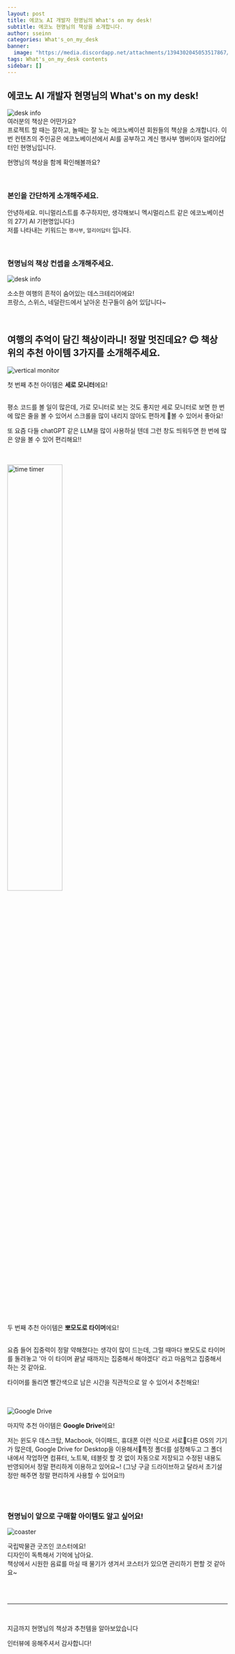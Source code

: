 ```yaml
---
layout: post
title: 에코노 AI 개발자 현명님의 What's on my desk!
subtitle: 에코노 현명님의 책상을 소개합니다.
author: sseinn
categories: What's_on_my_desk
banner:
  image: "https://media.discordapp.net/attachments/1394302045053517867/1394304094830854225/3eccff5f565a54fb.jpg?ex=68765261&is=687500e1&hm=3deffec4cd353b8ca8a1ff434307d40ef35e22537c31a6fa60fb04030ce50997&=&format=webp&width=1901&height=1289"
tags: What's_on_my_desk contents
sidebar: []
---
```


## 에코노 AI 개발자 현명님의 What's on my desk!

<img src="https://media.discordapp.net/attachments/1394302045053517867/1394304094830854225/3eccff5f565a54fb.jpg?ex=68765261&is=687500e1&hm=3deffec4cd353b8ca8a1ff434307d40ef35e22537c31a6fa60fb04030ce50997&=&format=webp&width=1901&height=1289" alt="desk info"/>

<br/>
여러분의 책상은 어떤가요?
<br/>
프로젝트 할 때는 잘하고, 놀때는 잘 노는 에코노베이션 회원들의 책상을 소개합니다. 이번 컨텐츠의 주인공은 에코노베이션에서 AI를 공부하고 계신 행사부 멤버이자 얼리어답터인 현명님입니다.

현명님의 책상을 함께 확인해볼까요?

<br/>

### 본인을 간단하게 소개해주세요.

안녕하세요. 미니멀리스트를 추구하지만, 생각해보니 멕시멀리스트 같은 에코노베이션의 27기 AI 기현명입니다:)
<br/>
저를 나타내는 키워드는 `행사부`, `얼리어답터` 입니다.

<br/>

### 현명님의 책상 컨셉을 소개해주세요.

<img src="https://media.discordapp.net/attachments/1394302045053517867/1394305208724754592/KakaoTalk_20250624_010848165_1.jpg?ex=6876536a&is=687501ea&hm=02969b43db83dff70b41e4ca411636b8ab3f00c87ace503e0bbe59f29823a789&=&format=webp&width=1769&height=1332" alt="desk info"/>

소소한 여행의 흔적이 숨어있는 데스크테리어에요!
<br/>
프랑스, 스위스, 네덜란드에서 날아온 친구들이 숨어 있답니다~

<br/>

## 여행의 추억이 담긴 책상이라니! 정말 멋진데요? 😊 책상 위의 추천 아이템 3가지를 소개해주세요.


<img src="https://media.discordapp.net/attachments/1394302045053517867/1394306099989188629/Group_28.png?ex=6876543f&is=687502bf&hm=255d3dd6b7a620ba412b8e58106023879b95b3c371c487fc72bb8868723ef602&=&format=webp&quality=lossless&width=383&height=617" alt="vertical monitor"/>

첫 번째 추천 아이템은 **세로 모니터**에요!

<br/>
평소 코드를 볼 일이 많은데, 가로 모니터로 보는 것도 좋지만 세로 모니터로 보면 한 번에 많은 줄을 볼 수 있어서 스크롤을 많이 내리지 않아도 편하게 볼 수 있어서 좋아요! 

또 요즘 다들 chatGPT 같은 LLM을 많이 사용하실 텐데 그런 창도 띄워두면 한 번에 많은 양을 볼 수 있어 편리해요!!

<br/>
<br/>

<img src="https://media.discordapp.net/attachments/1394302045053517867/1394307157482147943/-_-001.png?ex=6876553b&is=687503bb&hm=830c00540d6bf19b0221f110008dd4d3bafb9652b536182d5e0514ba42cce00d&=&format=webp&quality=lossless&width=1350&height=841" alt="time timer" width = "50%"/>

두 번째 추천 아이템은 **뽀모도로 타이머**에요!

<br/>
요즘 들어 집중력이 정말 약해졌다는 생각이 많이 드는데, 그럴 때마다 뽀모도로 타이머를 돌려놓고 '아 이 타이머 끝날 때까지는 집중해서 해야겠다' 라고 마음먹고 집중해서 하는 것 같아요. 

타이머를 돌리면 빨간색으로 남은 시간을 직관적으로 알 수 있어서 추천해요!

<br/>
<br/>

<img src="https://media.discordapp.net/attachments/1394302045053517867/1394306115801579610/Group_32.png?ex=68765442&is=687502c2&hm=6b5e06fe5d40d49b1361abbe17a8ef89ef3c14e7ad04d87573437d2479d42244&=&format=webp&quality=lossless&width=857&height=466" alt="Google Drive"/>

마지막 추천 아이템은 **Google Drive**에요!
<br/>

저는 윈도우 데스크탑, Macbook, 아이패드, 휴대폰 이런 식으로 서로다른 OS의 기기가 많은데, Google Drive for Desktop을 이용해서특정 폴더를 설정해두고 그 폴더 내에서 작업하면 컴퓨터, 노트북, 테블릿 할 것 없이 자동으로 저장되고 수정된 내용도 반영되어서 정말 편리하게 이용하고 있어요~! 
(그냥 구글 드라이브하고 달라서 초기설정만 해주면 정말 편리하게 사용할 수 있어요!!)

<br/>
<br/>

### 현명님이 앞으로 구매할 아이템도 알고 싶어요!

<img src="https://media.discordapp.net/attachments/1394302045053517867/1394306136366252075/image_1441.png?ex=68765447&is=687502c7&hm=337bd1724afdd881550b95c1f6c72af39c58d38d676a51c66dfc33494694933c&=&format=webp&quality=lossless&width=1206&height=805" alt="coaster" />

국립박물관 굿즈인 코스터에요!
<br/>
디자인이 독특해서 기억에 남아요.
<br/>
책상에서 시원한 음료를 마실 때 물기가 생겨서 코스터가 있으면 관리하기 편할 것 같아요~

<br/>
<br/>

---

<br/>

지금까지 현명님의 책상과 추천템을 알아보았습니다

인터뷰에 응해주셔서 감사합니다!
